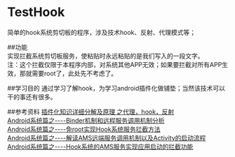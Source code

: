 # TestHook
简单的hook系统剪切板的程序，涉及技术hook、反射、代理模式等；   

##功能    
实现拦截系统剪切板服务，使粘贴时永远粘贴的是我们写入的一段文字。    
注：这个拦截仅限于本程序内部，对系统其他APP无效；如果要拦截对所有APP生效，那就需要root了，此处先不考虑了。

##学习目的
通过学习了解hook，为学习android插件化做铺垫；当然该技术可以干的事还有很多。    

##参考资料
[插件化知识详细分解及原理 之代理，hook，反射](http://blog.csdn.net/yulong0809/article/details/56842027)    
[Android系统篇之----Binder机制和远程服务调用机制分析](http://blog.csdn.net/jiangwei0910410003/article/details/52467919)    
[Android系统篇之----免root实现Hook系统服务拦截方法](http://blog.csdn.net/jiangwei0910410003/article/details/52523679)    
[Android系统篇之----解读AMS远端服务调用机制以及Activity的启动流程](http://blog.csdn.net/jiangwei0910410003/article/details/52549333)     
[Android系统篇之----Hook系统的AMS服务实现应用启动的拦截功能](http://blog.csdn.net/jiangwei0910410003/article/details/52550147)    